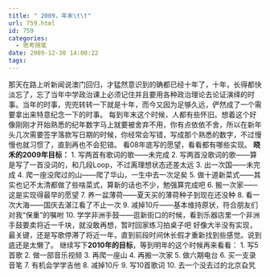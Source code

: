 ```yaml
---
title: " 2009，年末\t\t"
url: 759.html
id: 759
categories:
  - 思考随笔
date: 2009-12-30 14:00:22
tags:
---
```


那天在路上听新闻说澳门回归，才猛然意识到的确都已经十年了，十年，长得都快淡忘了，忘了当年中学政治课上必须记住并且要用各种政治理论去论证演绎的时事。当年的时事，兜兜转转一下就是十年，而今又因为足够久远，俨然成了一个需要拿出来特意纪念一下的时事。 每到年末这个时候，人都有些怀旧。想着这个好像刚刚才开始熟悉的纪年数字马上就要被舍弃不用，你有点依依不舍，所以在新年头几次需要签字落款写日期的时候，你经常会写错，写成那个熟悉的数字，不过慢慢也就习惯了，直到再也不会犯错。 看08年底写的愿望，看看都有哪些实现。 **晓禾的2009年目标：** 1\. 写两首有歌词的歌——未完成 2. 写两首没歌词的歌——算是写了一首没词的，和几段Loop，不过离理想状态还差太远 3. 出一次国——未完成 4. 爬一座没爬过的山——爬了华山，一生中去一次足矣 5. 做十道新菜式——其实也记不太清都做了些啥菜式，算新的话也不少，勉强算完成吧 6. 搬一次家——这是实现得最早的愿望 7. 养一盆薄荷——夏天买的薄荷种子到现在还没种 8. 看一次大海——国庆去湛江看了不止一次 9. 减掉10斤——基本维持原状，符合朋友们对我“保重”的嘱咐 10. 学学非洲手鼓——逛新街口的时候，看到乐器店里一个非洲手鼓要卖将近一千块，就没敢再想，暂时回家练习拍桌子吧 好像大半没有实现，最关键，还是写歌停滞了将近一年，直到前段时间休长假才重新找到些感觉。说到底还是太懒了。 继续写下**2010年的目标**，等到明年的这个时候再来看看： 1\. 写5首歌 2. 做一部音乐视频 3. 再爬一座山 4. 再搬一次家 5. 做六期电台 6. 买一支录音笔 7. 有机会学学吉他 8. 减掉10斤 9. 写10首歌词 10. 去一个没去过的北京旮旯
